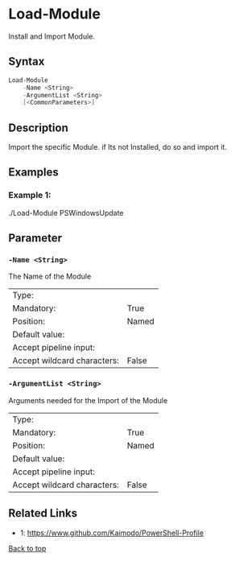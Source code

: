 <!-- markdownlint-disable MD033 -->

# Load-Module

Install and Import Module.

## Syntax

```PowerShell
Load-Module
    -Name <String>
    -ArgumentList <String>
    [<CommonParameters>]
```

## Description

Import the specific Module. if Its not Installed, do so and import it.

## Examples

### Example 1:

./Load-Module PSWindowsUpdate

## Parameter

### <a id="-name">**`-Name <String>`**</a>

The Name of the Module

<table>
<tr><td>Type:</td><td></td></tr>
<tr><td>Mandatory:</td><td>True</td></tr>
<tr><td>Position:</td><td>Named</td></tr>
<tr><td>Default value:</td><td></td></tr>
<tr><td>Accept pipeline input:</td><td></td></tr>
<tr><td>Accept wildcard characters:</td><td>False</td></tr>
</table>

### <a id="-argumentlist">**`-ArgumentList <String>`**</a>

Arguments needed for the Import of the Module

<table>
<tr><td>Type:</td><td></td></tr>
<tr><td>Mandatory:</td><td>True</td></tr>
<tr><td>Position:</td><td>Named</td></tr>
<tr><td>Default value:</td><td></td></tr>
<tr><td>Accept pipeline input:</td><td></td></tr>
<tr><td>Accept wildcard characters:</td><td>False</td></tr>
</table>

## Related Links

- 1: https://www.github.com/Kaimodo/PowerShell-Profile

[1]: https://www.github.com/Kaimodo/PowerShell-Profile

[comment]: <> (Created with Get-MarkdownHelp: Install-Script -Name Get-MarkdownHelp)

[Back to top](../enUS.md)
